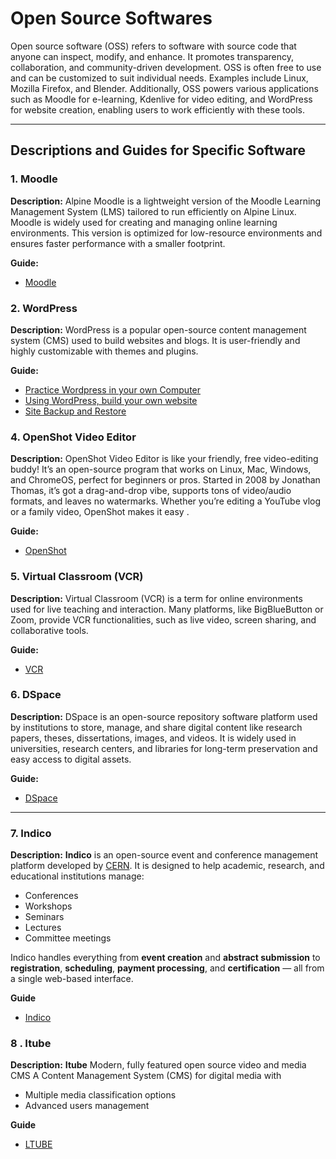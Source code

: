 # Open Source Softwares

Open source software (OSS) refers to software with source code that anyone can inspect, modify, and enhance. It promotes transparency, collaboration, and community-driven development. OSS is often free to use and can be customized to suit individual needs. Examples include Linux, Mozilla Firefox, and Blender. Additionally, OSS powers various applications such as Moodle for e-learning, Kdenlive for video editing, and WordPress for website creation, enabling users to work efficiently with these tools.

---

## **Descriptions and Guides for Specific Software**

### **1. Moodle**
**Description:**
Alpine Moodle is a lightweight version of the Moodle Learning Management System (LMS) tailored to run efficiently on Alpine Linux. Moodle is widely used for creating and managing online learning environments. This version is optimized for low-resource environments and ensures faster performance with a smaller footprint.

**Guide:**
- [Moodle](https://github.com/LEARN-LK/lms/tree/master)

### **2. WordPress**
**Description:**
WordPress is a popular open-source content management system (CMS) used to build websites and blogs. It is user-friendly and highly customizable with themes and plugins.

**Guide:**
<!-- - [Wordpress installation](https://github.com/LEARN-LK/Open-Source-Softwares/blob/main/wp.md) -->
- [Practice Wordpress in your own Computer](https://github.com/LEARN-LK/Open-Source-Softwares/blob/main/Practice-Wordpress.md)
- [Using WordPress, build your own website](https://github.com/LEARN-LK/Open-Source-Softwares/blob/main/build-website.md)
- [Site Backup and Restore](https://github.com/LEARN-LK/Open-Source-Softwares/blob/main/Site-Backup%26Restore.md)
<!--
### **3.  Koha Library Management System** 
**Guide:**
- [koha](https://github.com/LEARN-LK/Open-Source-Softwares/blob/main/koha.md)  -->

### **4. OpenShot Video Editor**  
**Description:**
OpenShot Video Editor is like your friendly, free video-editing buddy! It’s an open-source program that works on Linux, Mac, Windows, and ChromeOS, perfect for beginners or pros. Started in 2008 by Jonathan Thomas, it’s got a drag-and-drop vibe, supports tons of video/audio formats, and leaves no watermarks. Whether you’re editing a YouTube vlog or a family video, OpenShot makes it easy .

**Guide:**
- [OpenShot](https://github.com/LEARN-LK/Openshot/blob/main/README.md)
  

### **5. Virtual Classroom (VCR)**
**Description:**
Virtual Classroom (VCR) is a term for online environments used for live teaching and interaction. Many platforms, like BigBlueButton or Zoom, provide VCR functionalities, such as live video, screen sharing, and collaborative tools.

**Guide:**
- [VCR](https://github.com/LEARN-LK/VCR)


<!-- ### **6. CapCut Video Editor**
**Description:**

CapCut is a free, user-friendly video editing app developed by ByteDance (the creators of TikTok). It is available for both mobile (iOS and Android) and desktop platforms. CapCut is widely used for creating short videos, vlogs, TikTok content, and more. It offers a wide range of editing tools, effects, and features that make it suitable for both beginners and advanced users.

**Guide:**
- [CapCut](https://github.com/LEARN-LK/Open-Source-Softwares/blob/main/CapCut.md)
-->

### **6. DSpace**
**Description:**
DSpace is an open-source repository software platform used by institutions to store, manage, and share digital content like research papers, theses, dissertations, images, and videos. It is widely used in universities, research centers, and libraries for long-term preservation and easy access to digital assets.


**Guide:**
- [DSpace](https://github.com/LEARN-LK/DSpace/blob/main/README.md)

---

### **7. Indico**
**Description:**
**Indico** is an open-source event and conference management platform developed by [CERN](https://cern.ch). It is designed to help academic, research, and educational institutions manage:

* Conferences
* Workshops
* Seminars
* Lectures
* Committee meetings

Indico handles everything from **event creation** and **abstract submission** to **registration**, **scheduling**, **payment processing**, and **certification** — all from a single web-based interface.

**Guide**
- [Indico](https://github.com/LEARN-LK/Indico/edit/main/README.md)

### **8 . Itube**
**Description:**
**Itube**  Modern, fully featured open source video and media CMS A Content Management System (CMS) for digital media with
 - Multiple media classification options
 - Advanced users management

**Guide**
- [LTUBE](https://github.com/LEARN-LK/LTUBE/tree/main)



<!-- ### **8. Video On Demand (OBS Studio).
**Description**
**OBS Studio** -  -->
